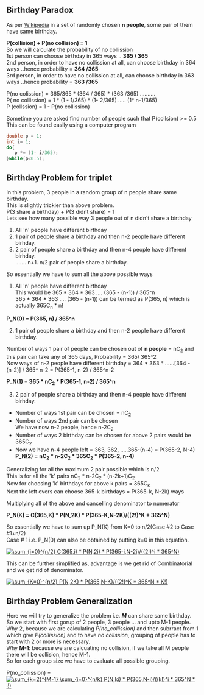 ## Birthday Paradox
As per [Wikipedia](https://en.wikipedia.org/wiki/Birthday_problem) in a set of randomly chosen __n people__, some pair of them have same birthday.  

__P(collision) + P(no collision) = 1__  
So we will calculate the probability of no collission   
1st person can choose birthday in 365 ways .. __365 / 365__  
2nd person, in order to have no collission at all, can choose birthday in 364 ways ..hence probability = __364 /365__  
3rd person, in order to have no collission at all, can choose birthday in 363 ways ..hence probability = __363 /365__  

P(no colission) = 365/365 * (364 / 365) * (363 /365) ..........  
P( no collission) = 1 * (1 - 1/365) * (1- 2/365) ..... (1* n-1/365)  
P (collssion) = 1 - P(no collission)  

Sometime you are asked find number of people such that P(collsion) >= 0.5  
This can be found easily using a computer program  

```c
double p = 1;
int i= 1;
do{
   p *= (1- i/365);
}while(p<0.5);
```
## Birthday Problem for triplet
In this problem, 3 people in a random group of n people share same birthday.  
This is slightly trickier than above problem.  
P(3 share a birthday) + P(3 didnt share) = 1  
Lets see how many possible way 3 people out of n didn't share a birthday  
1. All 'n' people have different birthday
2. 1 pair of people share a birthday and then n-2 people have different birhday.  
3. 2 pair of people share a birthday and then n-4 people have different birhday.  
.......
n+1. n/2 pair of people share a birthday.

So essentially we have to sum all the above possible ways  
1. All 'n' people have different birthday  
This would be 365 * 364 * 363 .... (365 - (n-1)) / 365^n  
365 * 364 * 363 .... (365 - (n-1)) can be termed as P(365, n)  which is actually 365C<sub>n</sub>  * n!  

**P_N(0) = P(365, n) / 365^n**  

2. 1 pair of people share a birthday and then n-2 people have different birthday.  

Number of ways 1 pair of people can be chosen out of **__n people__** = nC<sub>2</sub> and this pair can take any of 365 days, Probability = 365/ 365^2   
Now ways of n-2 people have different birthday   = 364 * 363 * ......[364 - (n-2)] / 365^ n-2 = P(365-1, n-2) / 365^n-2  

**P_N(1) = 365 * nC<sub>2</sub> * P(365-1, n-2) / 365^n**  

3. 2 pair of people share a birthday and then n-4 people have different birhday.  

- Number of ways 1st pair can be chosen  = nC<sub>2</sub>
- Number of ways 2nd pair can be chosen  
    We have now n-2 people, hence n-2C<sub>2</sub>  
- Number of ways 2 birthday can be chosen for above 2 pairs would be 365C<sub>2</sub>  
- Now we have n-4 people left = 363, 362, .....365-(n-4) = P(365-2, N-4)  
**P_N(2) = nC<sub>2</sub> * n-2C<sub>2</sub> * 365C<sub>2</sub> * P(365-2, n-4)**  


Generalizing for all the maximum 2 pair possible which is n/2  
This is for all the 'k' pairs nC<sub>2</sub> * n-2C<sub>2</sub> * (n-2k+1)C<sub>2</sub>  
Now for choosing 'k' birthdays for above k pairs = 365C<sub>k</sub>  
Next the left overs can choose 365-k birthdays = P(365-k, N-2k) ways  

Multiplying all of the above and cancelling denominator to numerator  

**P_N(K) = C(365,K) * P(N,2K) * P(365-K,N-2K)/((2!)^K * 365^N)**    

So essentially we have to sum up P_N(K) from K=0 to n/2(Case #2 to Case #1+n/2)  
Case # 1 i.e. P_N(0) can also be obtained by putting k=0 in this equation.  

<a href="https://www.codecogs.com/eqnedit.php?latex=\sum_{i=0}^{n/2}&space;C(365,i)&space;*&space;P(N,2i)&space;*&space;P(365-i,N-2i)/((2!)^i&space;*&space;365^N)" target="_blank"><img src="https://latex.codecogs.com/gif.latex?\sum_{i=0}^{n/2}&space;C(365,i)&space;*&space;P(N,2i)&space;*&space;P(365-i,N-2i)/((2!)^i&space;*&space;365^N)" title="\sum_{i=0}^{n/2} C(365,i) * P(N,2i) * P(365-i,N-2i)/((2!)^i * 365^N)" /></a>  

This can be further simplified as, advantage is we get rid of Combinatorial and we get rid of denominator.  

<a href="https://www.codecogs.com/eqnedit.php?latex=\sum_{K=0}^{n/2}&space;P(N,2K)&space;*&space;P(365,N-K)/((2!)^K&space;*&space;365^N&space;*&space;K!)" target="_blank"><img src="https://latex.codecogs.com/gif.latex?\sum_{K=0}^{n/2}&space;P(N,2K)&space;*&space;P(365,N-K)/((2!)^K&space;*&space;365^N&space;*&space;K!)" title="\sum_{K=0}^{n/2} P(N,2K) * P(365,N-K)/((2!)^K * 365^N * K!)" /></a>  


## Birthday Problem Generalization

Here we will try to generalize the problem i.e.  __*M*__  can share same birthday.  
So we start with first gorup of 2 people, 3 people ... and upto M-1 people.  
Why 2, because we are calculating  *P(no_collission)* and then subrract from 1 which give *P(collission)*
and to have *no collssion*, grouping of people has to start with 2 or more is necessary.    
Why __M-1__: because we are calcuating no collision, if we take all M people there will be collision, hence M-1.  
So for each group size we have to evaluate all possible grouping.  

P(no_collission) = <a href="https://www.codecogs.com/eqnedit.php?latex=\sum_{k=2}^{M-1}&space;\sum_{i=0}^{n/k}&space;P(N,ki)&space;*&space;P(365,N-i)/((k!)^i&space;*&space;365^N&space;*&space;i!)" target="_blank"><img src="https://latex.codecogs.com/gif.latex?\sum_{k=2}^{M-1}&space;\sum_{i=0}^{n/k}&space;P(N,ki)&space;*&space;P(365,N-i)/((k!)^i&space;*&space;365^N&space;*&space;i!)" title="\sum_{k=2}^{M-1} \sum_{i=0}^{n/k} P(N,ki) * P(365,N-i)/((k!)^i * 365^N * i!)" /></a>    

